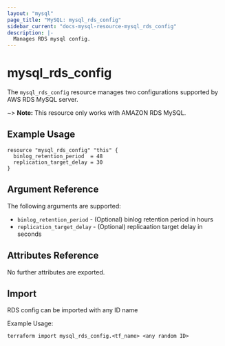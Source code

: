 ```yaml
---
layout: "mysql"
page_title: "MySQL: mysql_rds_config"
sidebar_current: "docs-mysql-resource-mysql_rds_config"
description: |-
  Manages RDS mysql config.
---
```


# mysql\_rds\_config

The ``mysql_rds_config`` resource manages two configurations supported by AWS RDS MySQL
server.

~> **Note:** This resource only works with AMAZON RDS MySQL.

## Example Usage

```hcl
resource "mysql_rds_config" "this" {
  binlog_retention_period  = 48
  replication_target_delay = 30
}
```

## Argument Reference

The following arguments are supported:

* `binlog_retention_period` - (Optional) binlog retention period in hours
* `replication_target_delay` - (Optional) replicaation target delay in seconds

## Attributes Reference

No further attributes are exported.

## Import

RDS config can be imported with any ID name

Example Usage:

```terraform import mysql_rds_config.<tf_name> <any random ID>```
